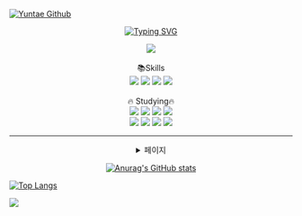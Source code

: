 <a href="https://github.com/CODEYT95"><img src="https://capsule-render.vercel.app/api?type=waving&color=auto&height=220&section=header&text=Yuntae%20Github&fontSize=70&animation=fadeIn&fontAlignY=38&desc=Thank%20you%20for%20visiting%20my%20Github!&descAlignY=55&descAlign=59.5" alt="Yuntae Github"></a>

<div align="center">
   
[![Typing SVG](https://readme-typing-svg.demolab.com?font=Open+Sans&weight=500&pause=1000&color=000000&width=435&lines=Email+%3A+codeyt95%40gmail.com)](https://git.io/typing-svg)
<br>
   
<a href="https://github.com/CODEYT95"><img src="https://hits.seeyoufarm.com/api/count/incr/badge.svg?url=https%3A%2F%2Fgithub.com%2FCODEYT95&count_bg=%23373737&title_bg=%23000000&icon=github.svg&icon_color=%23E7E7E7&title=hits&edge_flat=false"/></a>
<br>   
:books:Skills
   <br>
<img src="https://img.shields.io/badge/Python-3776AB?style=for-the-badge?style=flat&logo=Python&logoColor=white">
<img src="https://img.shields.io/badge/JavaScript-F7DF1E?style=for-the-badge?style=flat&logo=JavaScript&logoColor=black">
<img src="https://img.shields.io/badge/MySQL-4479A1?style=for-the-badge?style=flat&logo=MySQL&logoColor=white">
<img src="https://img.shields.io/badge/Oracle-F80000?style=for-the-badge?style=flat&logo=oracle&logoColor=white">
<br>
<br>
🔥 Studying🔥
<br>
<img src="https://img.shields.io/badge/IntelliJ IDEA-000000?style=for-the-badge?style=flat&logo=intellijidea&logoColor=white">
<img src="https://img.shields.io/badge/Eclipse IDE-2C2255?style=for-the-badge?style=flat&logo=eclipseide&logoColor=white">
<img src="https://img.shields.io/badge/HTML-E34F26?style=for-the-badge?style=flat&logo=html5&logoColor=white">
<img src="https://img.shields.io/badge/CSS-1572B6?style=for-the-badge?style=flat&logo=css3&logoColor=white">
<br>
<img src="https://img.shields.io/badge/Spring-6DB33F?style=for-the-badge?style=flat&logo=spring&logoColor=white">
<img src="https://img.shields.io/badge/Spring Boot-6DB33F?style=for-the-badge?style=flat&logo=springboot&logoColor=white">
<img src="https://img.shields.io/badge/bootstrap-7952B3?style=for-the-badge?style=flat&logo=bootstrap&logoColor=white">
<img src="https://img.shields.io/badge/jupyter-F37626?style=for-the-badge?style=flat&logo=jupyter&logoColor=white">
   <br>
_______
<details>
<summary>
페이지
</summary>
   <a href="https://www.notion.so/MySpace-f3b106a8dabd4ba38d3058b684fb17bb"><img src="https://img.shields.io/badge/notion-000000?style=for-the-badge?style=flat&logo=notion&logoColor=white"></a>
   <a href="https://github.com/CODEYT95"><img src="https://img.shields.io/badge/github-181717?style=for-the-badge?style=flat&logo=github&logoColor=white"></a>
</details>

[![Anurag's GitHub stats](https://github-readme-stats.vercel.app/api?username=CODEYT95)](https://github.com/anuraghazra/github-readme-stats)
</div>

[![Top Langs](https://github-readme-stats.vercel.app/api/top-langs/?username=CODEYT95)](https://github.com/anuraghazra/github-readme-stats)

<a href="https://github.com/CODEYT95"><img src="https://capsule-render.vercel.app/api?type=waving&color=auto&height=150&section=footer&text=Thank%20you%20for%20reading%20my%20post.&fontSize=25&fontAlignY=70"/></a>
